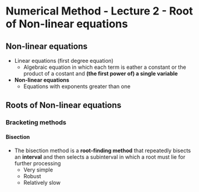 # Numerical Method - Lecture 2 - Root of Non-linear equations

## Non-linear equations

- Linear equations (first degree equation)
  - Algebraic equation in which each term is eather a constant or the product of a costant and **(the first power of) a single variable**
- **Non-linear equations**
  - Equations with exponents greater than one



## Roots of Non-linear equations

### Bracketing methods

#### Bisection

- The bisection method is a **root-finding method** that repeatedly bisects an **interval** and then selects a subinterval in which a root must lie for further processing
  - Very simple
  - Robust
  - Relatively slow